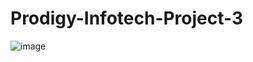 # Prodigy-Infotech-Project-3
![image](https://github.com/user-attachments/assets/9e9ee89a-2a94-4622-ab31-b90638e19de8)
